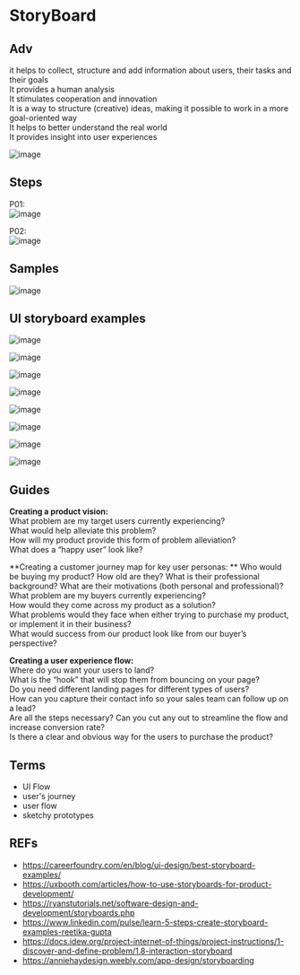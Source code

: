 
# StoryBoard

## Adv
it helps to collect, structure and add information about users, their tasks and their goals  
It provides a human analysis  
It stimulates cooperation and innovation  
It is a way to structure (creative) ideas, making it possible to work in a more goal-oriented way  
It helps to better understand the real world  
It provides insight into user experiences  


![image](https://github.com/AdTekDev/CLaas/assets/18588011/2ce25091-4cba-4547-a081-ea04f0adaba0)


## Steps

P01:  
![image](https://github.com/AdTekDev/CLaas/assets/18588011/41b4fc4e-631b-450b-8b25-4ff9fef334aa)

P02:  
![image](https://github.com/AdTekDev/CLaas/assets/18588011/834564e8-6483-48bf-b2ca-762b1cf59395)


## Samples

![image](https://github.com/AdTekDev/CLaas/assets/18588011/be38703e-e44b-42dc-862c-8a816f194adf)

## UI storyboard examples


![image](https://github.com/AdTekDev/CLaas/assets/18588011/df10b1f5-2d25-423e-840c-5d2288966a2f)

![image](https://github.com/AdTekDev/CLaas/assets/18588011/f47d3b92-75f2-46d9-831c-5077679b8bb2)

![image](https://github.com/AdTekDev/CLaas/assets/18588011/a201895e-5592-4137-8e57-3e8f71b91f94)

![image](https://github.com/AdTekDev/CLaas/assets/18588011/af83039d-e633-45af-877f-a9365eb3872a)

![image](https://github.com/AdTekDev/CLaas/assets/18588011/32c44e8e-2469-4568-9093-99e070692480)

![image](https://github.com/AdTekDev/CLaas/assets/18588011/b3c7d84e-5399-4015-87cb-d4bcdebaba89)

![image](https://github.com/AdTekDev/CLaas/assets/18588011/00631e21-55ce-4fc1-8857-dff3abb823bf)

![image](https://github.com/AdTekDev/CLaas/assets/18588011/214fc43b-5cca-436a-9fb4-1ecb5fb9ae40)


## Guides

**Creating a product vision:**  
What problem are my target users currently experiencing?  
What would help alleviate this problem?  
How will my product provide this form of problem alleviation?  
What does a “happy user” look like?  

**Creating a customer journey map for key user personas:  **
Who would be buying my product? How old are they? What is their professional background? What are their motivations (both personal and professional)?  
What problem are my buyers currently experiencing?  
How would they come across my product as a solution?  
What problems would they face when either trying to purchase my product, or implement it in their business?  
What would success from our product look like from our buyer’s perspective?  

**Creating a user experience flow:**  
Where do you want your users to land?  
What is the “hook” that will stop them from bouncing on your page?  
Do you need different landing pages for different types of users?  
How can you capture their contact info so your sales team can follow up on a lead?  
Are all the steps necessary? Can you cut any out to streamline the flow and increase conversion rate?  
Is there a clear and obvious way for the users to purchase the product?  

## Terms
- UI Flow
- user's journey
- user flow
- sketchy prototypes

## REFs
- https://careerfoundry.com/en/blog/ui-design/best-storyboard-examples/
- https://uxbooth.com/articles/how-to-use-storyboards-for-product-development/
- https://ryanstutorials.net/software-design-and-development/storyboards.php
- https://www.linkedin.com/pulse/learn-5-steps-create-storyboard-examples-reetika-gupta
- https://docs.idew.org/project-internet-of-things/project-instructions/1-discover-and-define-problem/1.8-interaction-storyboard
- https://anniehaydesign.weebly.com/app-design/storyboarding 
